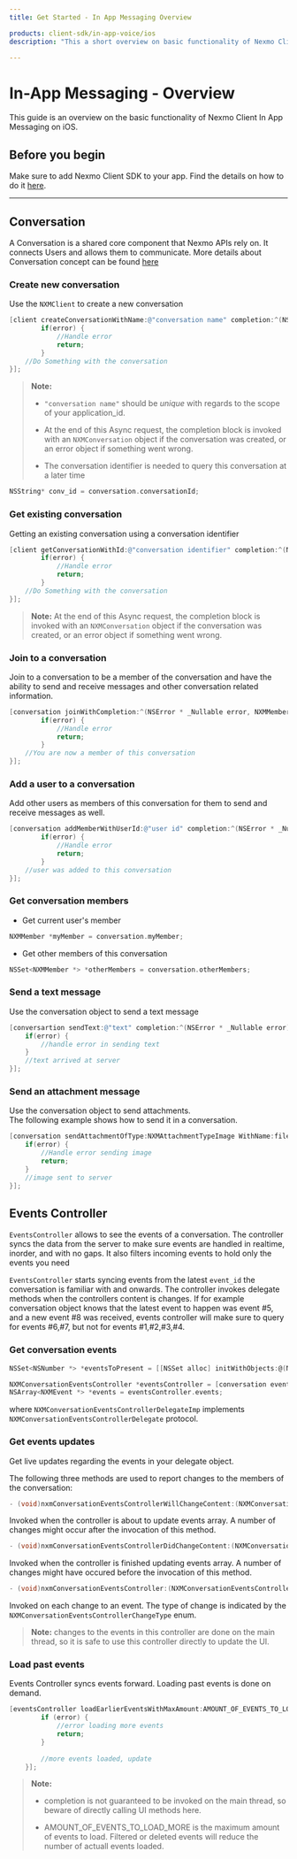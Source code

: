 ```yaml
---
title: Get Started - In App Messaging Overview

products: client-sdk/in-app-voice/ios
description: "This a short overview on basic functionality of Nexmo Client In App Messaging on iOS"

---
```


# In-App Messaging - Overview

This guide is an overview on the basic functionality of Nexmo Client In App Messaging on iOS.

## Before you begin

Make sure to add Nexmo Client SDK to your app. Find the details on how to do it [here](/_documentation/client-sdk/setup/add-sdk-to-your-app/ios).

---

## Conversation

A Conversation is a shared core component that Nexmo APIs rely on. It connects Users and allows them to communicate. More details about Conversation concept can be found [here](/_documentation/conversation/concepts/conversation)

### Create new conversation

Use the `NXMClient` to create a new conversation

```objective-c
[client createConversationWithName:@"conversation name" completion:^(NSError * _Nullable error, NXMConversation * _Nullable conversation) {
        if(error) {
            //Handle error
            return;
        }
    //Do Something with the conversation
}];
```

>**Note:**
>
>* `"conversation name"` should be *unique* with regards to the scope of your application_id.
>
>* At the end of this Async request, the completion block is invoked with an `NXMConversation` object if the conversation was created, or an error object if something went wrong.
>
>* The conversation identifier is needed to query this conversation at a later time


```objective-c
NSString* conv_id = conversation.conversationId;
```

### Get existing conversation
Getting an existing conversation using a conversation identifier

```objective-c
[client getConversationWithId:@"conversation identifier" completion:^(NSError * _Nullable error, NXMConversation * _Nullable conversation) {
        if(error) {
            //Handle error
            return;
        }
    //Do Something with the conversation
}];
```

> **Note:** At the end of this Async request, the completion block is invoked with an `NXMConversation` object if the conversation was created, or an error object if something went wrong.

### Join to a conversation

Join to a conversation to be a member of the conversation and have the ability to send and receive messages and other conversation related information.

```objective-c
[conversation joinWithCompletion:^(NSError * _Nullable error, NXMMember * _Nullable member) {
        if(error) {
            //Handle error
            return;
        }
    //You are now a member of this conversation
}];
```

### Add a user to a conversation

Add other users as members of this conversation for them to send and receive messages as well.

```objective-c
[conversation addMemberWithUserId:@"user id" completion:^(NSError * _Nullable error, NXMMember * _Nullable member) {
        if(error) {
            //Handle error
            return;
        }
    //user was added to this conversation
}];
```

### Get conversation members

* Get current user's member

```objective-c
NXMMember *myMember = conversation.myMember;
```

* Get other members of this conversation

```objective-c
NSSet<NXMMember *> *otherMembers = conversation.otherMembers;
```

### Send a text message

Use the conversation object to send a text message

```objective-c
[conversartion sendText:@"text" completion:^(NSError * _Nullable error) {
    if(error) {
        //handle error in sending text
    }
    //text arrived at server
}];
```

### Send an attachment message

Use the conversation object to send attachments.  
The following example shows how to send it in a conversation.

```objective-c
[conversation sendAttachmentOfType:NXMAttachmentTypeImage WithName:filename data:data completion:^(NSError * _Nullable error) {
    if(error) {
        //Handle error sending image
        return;
    }
    //image sent to server
}];
```

## Events Controller

`EventsController` allows to see the events of a conversation. The controller syncs the data from the server to make sure events are handled in realtime, inorder, and with no gaps. It also filters incoming events to hold only the events you need

`EventsController` starts syncing events from the latest `event_id` the conversation is familiar with and onwards. The controller invokes delegate methods when the controllers content is changes. If for example conversation object knows that the latest event to happen was event #5, and a new event #8 was received, events controller will make sure to query for events #6,#7, but not for events #1,#2,#3,#4.

### Get conversation events  

```objective-c
NSSet<NSNumber *> *eventsToPresent = [[NSSet alloc] initWithObjects:@(NXMEventTypeText),@(NXMEventTypeImage),@(NXMEventTypeMessageStatus),@(NXMEventTypeMedia),@(NXMEventTypeMember),@(NXMEventTypeSip),@(NXMEventTypeGeneral), nil];

NXMConversationEventsController *eventsController = [conversation eventsControllerWithTypes:eventsToPresent andDelegate:NXMConversationEventsControllerDelegateImp];
NSArray<NXMEvent *> *events = eventsController.events;
```

where `NXMConversationEventsControllerDelegateImp` implements `NXMConversationEventsControllerDelegate` protocol.

### Get events updates

Get live updates regarding the events in your delegate object.

The following three methods are used to report changes to the members of the conversation:

```objective-c
- (void)nxmConversationEventsControllerWillChangeContent:(NXMConversationEventsController *_Nonnull)controller;
```

Invoked when the controller is about to update events array. A number of changes might occur after the invocation of this method.

```objective-c
- (void)nxmConversationEventsControllerDidChangeContent:(NXMConversationEventsController *_Nonnull)controller;
```

Invoked when the controller is finished updating events array. A number of changes might have occured before the invocation of this method.

```objective-c
- (void)nxmConversationEventsController:(NXMConversationEventsController *_Nonnull)controller didChangeEvent:(NXMEvent*_Nonnull)anEvent atIndex:(NSUInteger)index forChangeType:(NXMConversationEventsControllerChangeType)type newIndex:(NSUInteger)newIndex;
```

Invoked on each change to an event. The type of change is indicated by the `NXMConversationEventsControllerChangeType` enum.

>**Note:** changes to the events in this controller are done on the main thread, so it is safe to use this controller directly to update the UI.

### Load past events
Events Controller syncs events forward. Loading past events is done on demand.

```objective-c
[eventsController loadEarlierEventsWithMaxAmount:AMOUNT_OF_EVENTS_TO_LOAD_MORE completion:^(NSError * _Nullable error) {
        if (error) {
            //error loading more events
            return;
        }
        
        //more events loaded, update
    }];
```

>**Note:** 
>* completion is not guaranteed to be invoked on the main thread, so beware of directly calling UI methods here.
>
>* AMOUNT_OF_EVENTS_TO_LOAD_MORE is the maximum amount of events to load. Filtered or deleted events will reduce the number of actuall events loaded.
